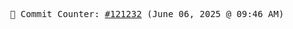 <p align="center">
    <samp>
        📮 Commit Counter: <a href="https://github.com/Javascript-void0/Javascript-void0/commits/main">#121232</a> (June 06, 2025 @ 09:46 AM)
    </samp>
</p>